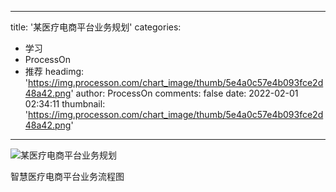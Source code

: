 
---
title: '某医疗电商平台业务规划'
categories: 
 - 学习
 - ProcessOn
 - 推荐
headimg: 'https://img.processon.com/chart_image/thumb/5e4a0c57e4b093fce2d48a42.png'
author: ProcessOn
comments: false
date: 2022-02-01 02:34:11
thumbnail: 'https://img.processon.com/chart_image/thumb/5e4a0c57e4b093fce2d48a42.png'
---

<div>   
<img class="thumb" alt="某医疗电商平台业务规划" src="https://img.processon.com/chart_image/thumb/5e4a0c57e4b093fce2d48a42.png" referrerpolicy="no-referrer">
<p>智慧医疗电商平台业务流程图</p>  
</div>
            